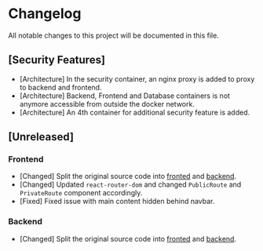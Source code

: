 # Changelog

All notable changes to this project will be documented in this file.

## [Security Features]

- [Architecture] In the security container, an nginx proxy is added to proxy to backend and frontend.
- [Architecture] Backend, Frontend and Database containers is not anymore accessible from outside the docker network.
- [Architecture] An 4th container for additional security feature is added.

## [Unreleased]

### Frontend

- [Changed] Split the original source code into [fronted](frontend) and [backend](backend).
- [Changed] Updated `react-router-dom` and changed `PublicRoute` and `PrivateRoute` component accordingly.
- [Fixed] Fixed issue with main content hidden behind navbar. 

### Backend

- [Changed] Split the original source code into [fronted](frontend) and [backend](backend).
